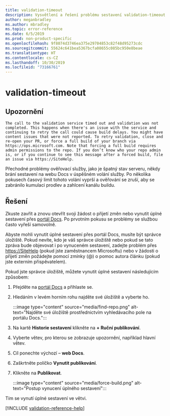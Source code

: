 ```yaml
---
title: validation-timeout
description: Vysvětlení a řešení problému sestavení validation-timeout na webu Docs
author: meganbradley
ms.author: mbradley
ms.topic: error-reference
ms.date: 6/5/2019
ms.prod: non-product-specific
ms.openlocfilehash: 9f8074d3746ea375e29704853c82f48d95273cdc
ms.sourcegitcommit: 55624c641bea5367bcfa08655c085bc950e8beae
ms.translationtype: HT
ms.contentlocale: cs-CZ
ms.lasthandoff: 10/30/2019
ms.locfileid: "73166761"
---
```

# <a name="validation-timeout"></a>validation-timeout

## <a name="warning"></a>Upozornění

`The call to the validation service timed out and validation was not completed. This happens when there's an issue with the service and continuing to retry the call could cause build delays. You might have content issues that were not reported. To retry validation, close and re-open your PR, or force a full build of your branch via https://ops.microsoft.com. Note that forcing a full build requires admin permissions to the repo. If you don’t know who your repo admin is, or if you continue to see this message after a forced build, file an issue via https://SiteHelp.`

Přechodné problémy ověřovací služby, jako je špatný stav serveru, někdy brání sestavení na webu Docs v úspěšném volání služby. Po několika pokusech časový limit tohoto volání vyprší a ověřování se zruší, aby se zabránilo kumulaci prodlev a zahlcení kanálu buildu.

## <a name="resolution"></a>Řešení

Zkuste zavřít a znovu otevřít svoji žádost o přijetí změn nebo vynutit úplné sestavení přes [portál Docs](https://ops.microsoft.com/#/). Po prvotním pokusu se problémy se službou často vyřeší samovolně.

Abyste mohli vynutit úplné sestavení přes portál Docs, musíte být správce úložiště. Pokud nevíte, kdo je váš správce úložiště nebo pokud se tato zpráva bude objevovat i po vynuceném sestavení, zadejte problém přes [https://SiteHelp](https://SiteHelp) (pokud jste zaměstnancem Microsoftu) nebo v žádosti o přijetí změn požádejte pomocí zmínky (@) o pomoc autora článku (pokud jste externím přispěvatelem).

Pokud jste správce úložiště, můžete vynutit úplné sestavení následujícím způsobem:

1. Přejděte na [portál Docs](https://ops.microsoft.com/#/) a přihlaste se.
1. Hledáním v levém horním rohu najděte své úložiště a vyberte ho.

   :::image type="content" source="media/find-repo.png" alt-text="Najděte své úložiště prostřednictvím vyhledávacího pole na portálu Docs.":::
1. Na kartě **Historie sestavení** klikněte na **+ Ruční publikování**.
1. Vyberte větev, pro kterou se zobrazuje upozornění, například hlavní větev.
1. Cíl ponechte výchozí – **web Docs**.
1. Zaškrtněte políčko **Vynutit publikování**.
1. Klikněte na **Publikovat**.

   :::image type="content" source="media/force-build.png" alt-text="Postup vynucení úplného sestavení":::

Tím se vynutí úplné sestavení ve větvi.

<!--make sure to add this file to your includes folder and verify the path-->
[!INCLUDE [validation-reference-help](includes/validation-reference-help.md)]
